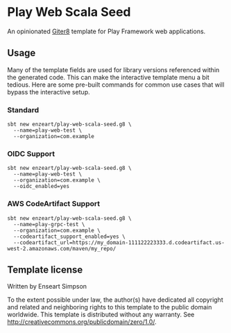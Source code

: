 # Play Web Scala Seed

An opinionated [Giter8](https://www.foundweekends.org/giter8/) template for Play Framework web applications.

## Usage
Many of the template fields are used for library versions referenced
within the generated code. This can make the interactive template menu a bit tedious.
Here are some pre-built commands for common use cases that will bypass the interactive setup.

### Standard
```shell
sbt new enzeart/play-web-scala-seed.g8 \
  --name=play-web-test \
  --organization=com.example
```

### OIDC Support
```shell
sbt new enzeart/play-web-scala-seed.g8 \
  --name=play-web-test \
  --organization=com.example \
  --oidc_enabled=yes
```

### AWS CodeArtifact Support
```shell
sbt new enzeart/play-web-scala-seed.g8 \
  --name=play-grpc-test \
  --organization=com.example \
  --codeartifact_support_enabled=yes \
  --codeartifact_url=https://my_domain-111122223333.d.codeartifact.us-west-2.amazonaws.com/maven/my_repo/
```

## Template license
Written by Enseart Simpson

To the extent possible under law, the author(s) have dedicated all copyright and related
and neighboring rights to this template to the public domain worldwide.
This template is distributed without any warranty. See <http://creativecommons.org/publicdomain/zero/1.0/>.
